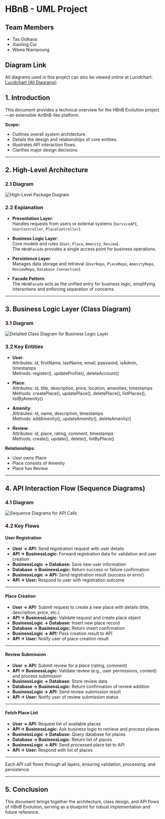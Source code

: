 # HBnB - UML Project

## Team Members
- Tas Gidkaos
- Xiaoling Cui
- Wawa Niampoung

## Diagram Link

All diagrams used in this project can also be viewed online at Lucidchart:  
[Lucidchart (All Diagrams)](https://lucid.app/lucidchart/084b4676-a3d5-40a5-9a3f-2be1f8e5d654/edit?invitationId=inv_7691e719-18d8-45a4-95c1-10180276ed57&referringApp=slack&page=0_0#)

## 1. Introduction

This document provides a technical overview for the HBnB Evolution project—an extensible AirBnB-like platform.

**Scope:**
- Outlines overall system architecture.
- Details the design and relationships of core entities.
- Illustrates API interaction flows.
- Clarifies major design decisions.

---

## 2. High-Level Architecture

### 2.1 Diagram

![High-Level Package Diagram](part1/High-Level%20Package%20Diagram.png)


### 2.2 Explanation

- **Presentation Layer**:  
  Handles requests from users or external systems (`ServiceAPI`, `UserController`, `PlaceController`).

- **Business Logic Layer**:  
  Core models and rules (`User`, `Place`, `Amenity`, `Review`).  
  The `HBnBFacade` provides a single access point for business operations.

- **Persistence Layer**:  
  Manages data storage and retrieval (`UserRepo`, `PlaceRepo`, `AmenityRepo`, `ReviewRepo`, `Database Connection`).

- **Facade Pattern**:  
  The `HBnBFacade` acts as the unified entry for business logic, simplifying interactions and enforcing separation of concerns.

---

## 3. Business Logic Layer (Class Diagram)

### 3.1 Diagram

![Detailed Class Diagram for Business Logic Layer](part1/Detailed%20Class%20Diagram%20for%20Business%20Logic%20Layer.png)

### 3.2 Key Entities

- **User**:  
  Attributes: id, firstName, lastName, email, password, isAdmin, timestamps  
  Methods: register(), updateProfile(), deleteAccount()

- **Place**:  
  Attributes: id, title, description, price, location, amenities, timestamps  
  Methods: createPlace(), updatePlace(), deletePlace(), listPlaces(), listByAmenity()

- **Amenity**:  
  Attributes: id, name, description, timestamps  
  Methods: addAmenity(), updateAmenity(), deleteAmenity()

- **Review**:  
  Attributes: id, place, rating, comment, timestamps  
  Methods: create(), update(), delete(), listByPlace()

**Relationships:**  
- User owns Place  
- Place consists of Amenity  
- Place has Review

---

## 4. API Interaction Flow (Sequence Diagrams)

### 4.1 Diagram

![Sequence Diagrams for API Calls](part1/Sequence%20Diagrams%20for%20API%20Calls.png)

### 4.2 Key Flows

#### User Registration

- **User → API:** Send registration request with user details  
- **API → BusinessLogic:** Forward registration data for validation and user creation  
- **BusinessLogic → Database:** Save new user information  
- **Database → BusinessLogic:** Return success or failure confirmation  
- **BusinessLogic → API:** Send registration result (success or error)  
- **API → User:** Respond to user with registration outcome  

---

#### Place Creation

- **User → API:** Submit request to create a new place with details (title, description, price, etc.)  
- **API → BusinessLogic:** Validate request and create place object  
- **BusinessLogic → Database:** Insert new place record  
- **Database → BusinessLogic:** Return insert confirmation  
- **BusinessLogic → API:** Pass creation result to API  
- **API → User:** Notify user of place creation result  

---

#### Review Submission

- **User → API:** Submit review for a place (rating, comment)  
- **API → BusinessLogic:** Validate review (e.g., user permissions, content) and process submission  
- **BusinessLogic → Database:** Store review data  
- **Database → BusinessLogic:** Return confirmation of review addition  
- **BusinessLogic → API:** Send review submission result  
- **API → User:** Notify user of review submission status  

---

#### Fetch Place List

- **User → API:** Request list of available places  
- **API → BusinessLogic:** Ask business logic to retrieve and process places  
- **BusinessLogic → Database:** Query database for places  
- **Database → BusinessLogic:** Return list of places  
- **BusinessLogic → API:** Send processed place list to API  
- **API → User:** Respond with list of places  

---

Each API call flows through all layers, ensuring validation, processing, and persistence.

---

## 5. Conclusion

This document brings together the architecture, class design, and API flows of HBnB Evolution, serving as a blueprint for robust implementation and future reference.

